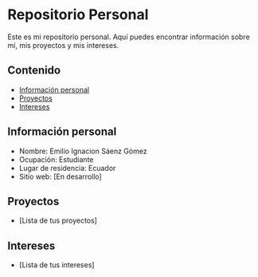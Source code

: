 # Repositorio Personal
Este es mi repositorio personal. Aquí puedes encontrar información sobre mí, mis
proyectos y mis intereses.
## Contenido
* [Información personal](#información-personal)
* [Proyectos](#proyectos)
* [Intereses](#intereses)
## Información personal
* Nombre: Emilio Ignacion Sáenz Gómez
* Ocupación:  Estudiante
* Lugar de residencia: Ecuador
* Sitio web: [En desarrollo]
## Proyectos
* [Lista de tus proyectos]
## Intereses
* [Lista de tus intereses]
